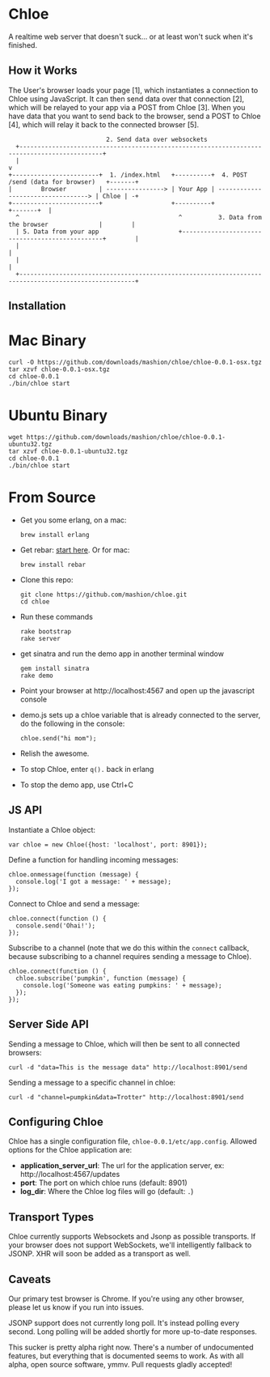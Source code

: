Chloe
=====

A realtime web server that doesn't suck... or at least won't suck when it's
finished.

How it Works
------------

The User's browser loads your page [1], which instantiates a connection to
Chloe using JavaScript. It can then send data over that connection [2], which
will be relayed to your app via a POST from Chloe [3]. When you have data that
you want to send back to the browser, send a POST to Chloe [4], which will
relay it back to the connected browser [5].

                               2. Send data over websockets
      +---------------------------------------------------------------------------------------------+
      |                                                                                             v
    +------------------------+  1. /index.html   +----------+  4. POST /send (data for browser)   +-------+
    |        Browser         | ----------------> | Your App | ----------------------------------> | Chloe | -+
    +------------------------+                   +----------+                                     +-------+  |
      ^                                            ^          3. Data from the browser              |        |
      | 5. Data from your app                      +------------------------------------------------+        |
      |                                                                                                      |
      |                                                                                                      |
      +------------------------------------------------------------------------------------------------------+

Installation
------------

Mac Binary
==========

    curl -O https://github.com/downloads/mashion/chloe/chloe-0.0.1-osx.tgz
    tar xzvf chloe-0.0.1-osx.tgz
    cd chloe-0.0.1
    ./bin/chloe start

Ubuntu Binary
=============

    wget https://github.com/downloads/mashion/chloe/chloe-0.0.1-ubuntu32.tgz
    tar xzvf chloe-0.0.1-ubuntu32.tgz
    cd chloe-0.0.1
    ./bin/chloe start

From Source
===========

- Get you some erlang, on a mac:

      brew install erlang

- Get rebar: [start here](https://github.com/basho/rebar/wiki/Getting-started). Or for mac:

      brew install rebar

- Clone this repo:

      git clone https://github.com/mashion/chloe.git
      cd chloe

- Run these commands

      rake bootstrap
      rake server

- get sinatra and run the demo app in another terminal window

      gem install sinatra
      rake demo

- Point your browser at http://localhost:4567 and open up the javascript console
- demo.js sets up a chloe variable that is already connected to the server, do
  the following in the console:

      chloe.send("hi mom");

- Relish the awesome.
- To stop Chloe, enter `q().` back in erlang
- To stop the demo app, use Ctrl+C

JS API
------

Instantiate a Chloe object:

    var chloe = new Chloe({host: 'localhost', port: 8901});

Define a function for handling incoming messages:

    chloe.onmessage(function (message) {
      console.log('I got a message: ' + message);
    });

Connect to Chloe and send a message:

    chloe.connect(function () {
      console.send('Ohai!');
    });

Subscribe to a channel (note that we do this within the `connect` callback,
because subscribing to a channel requires sending a message to Chloe).

    chloe.connect(function () {
      chloe.subscribe('pumpkin', function (message) {
        console.log('Someone was eating pumpkins: ' + message);
      });
    });

Server Side API
---------------

Sending a message to Chloe, which will then be sent to all connected browsers:

    curl -d "data=This is the message data" http://localhost:8901/send

Sending a message to a specific channel in chloe:

    curl -d "channel=pumpkin&data=Trotter" http://localhost:8901/send

Configuring Chloe
-----------------

Chloe has a single configuration file, `chloe-0.0.1/etc/app.config`. Allowed
options for the Chloe application are:

  - **application_server_url**: The url for the application server, ex: http://localhost:4567/updates
  - **port**: The port on which chloe runs (default: 8901)
  - **log_dir**: Where the Chloe log files will go (default: `.`)

Transport Types
---------------

Chloe currently supports Websockets and Jsonp as possible transports. If your
browser does not support WebSockets, we'll intelligently fallback to JSONP. XHR
will soon be added as a transport as well.

Caveats
-------

Our primary test browser is Chrome. If you're using any other browser, please
let us know if you run into issues.

JSONP support does not currently long poll. It's instead polling every second.
Long polling will be added shortly for more up-to-date responses.

This sucker is pretty alpha right now. There's a number of undocumented
features, but everything that is documented seems to work. As with all alpha,
open source software, ymmv. Pull requests gladly accepted!
